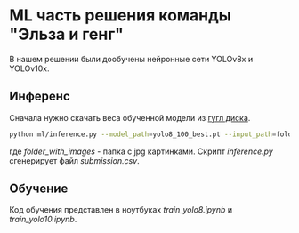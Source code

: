 # ML часть решения команды "Эльза и генг"

В нашем решении были дообучены нейронные сети YOLOv8x и YOLOv10x.

## Инференс

Сначала нужно скачать веса обученной модели из [гугл диска](https://drive.google.com/drive/folders/1tO5DBqqsoYEGXi1onDy0QUNKL2OuQNsd?usp=sharing).

```bash
python ml/inference.py --model_path=yolo8_100_best.pt --input_path=folder_with_images
```
где *folder_with_images* - папка с jpg картинками. Скрипт *inference.py* сгенерирует файл *submission.csv*.

## Обучение

Код обучения представлен в ноутбуках *train_yolo8.ipynb* и *train_yolo10.ipynb*.
